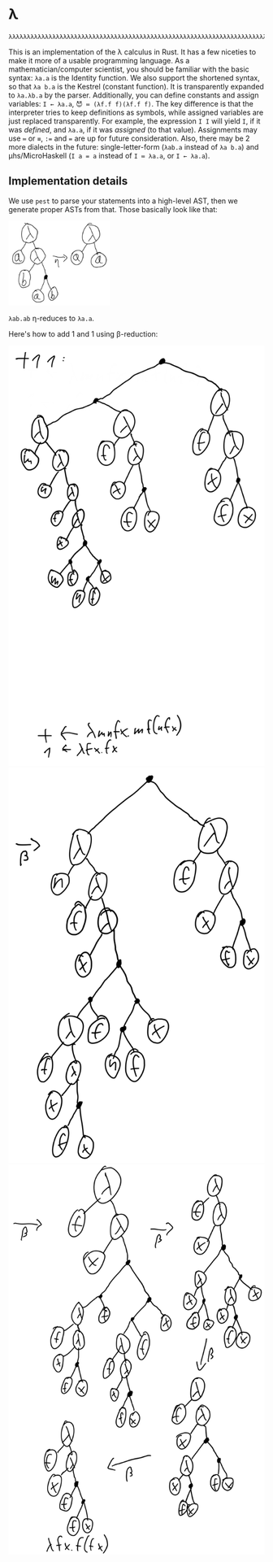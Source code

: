 # λ

```
λλλλλλλλλλλλλλλλλλλλλλλλλλλλλλλλλλλλλλλλλλλλλλλλλλλλλλλλλλλλλλλλλλλλλλλλλλλλλλλλ
```

This is an implementation of the λ calculus in Rust. It has a few niceties to
make it more of a usable programming language. As a mathematician/computer
scientist, you should be familiar with the basic syntax: `λa.a` is the Identity
function. We also support the shortened syntax, so that `λa b.a` is the Kestrel
(constant function). It is transparently expanded to `λa.λb.a` by the parser.
Additionally, you can define constants and assign variables: `I ← λa.a`,
`😈 ≔ (λf.f f)(λf.f f)`. The key difference is that the interpreter tries to
keep definitions as symbols, while assigned variables are just replaced
transparently. For example, the expression `I I` will yield `I`, if it was
_defined_, and `λa.a`, if it was _assigned_ (to that value). Assignments may
use `≔` or `≡`, `:=` and `=` are up for future consideration. Also, there may
be 2 more dialects in the future:
single-letter-form (`λab.a` instead of `λa b.a`) and
μhs/MicroHaskell (`I a = a` instead of `I ≔ λa.a`, or `I ← λa.a`).

## Implementation details

We use `pest` to parse your statements into a high-level AST, then we generate
proper ASTs from that. Those basically look like that:

<img src="IMG_0049.PNG" width="200" />

`λab.ab` η-reduces to `λa.a`.

Here's how to add 1 and 1 using β-reduction:

![](IMG_0050.PNG)
![](IMG_0051.PNG)
![](IMG_0052.PNG)
